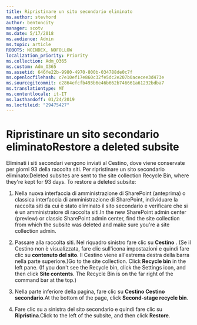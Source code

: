 ```yaml
---
title: Ripristinare un sito secondario eliminato
ms.author: stevhord
author: bentoncity
manager: scotv
ms.date: 5/17/2018
ms.audience: Admin
ms.topic: article
ROBOTS: NOINDEX, NOFOLLOW
localization_priority: Priority
ms.collection: Adm_O365
ms.custom: Adm_O365
ms.assetid: 646fe22b-9980-4970-800b-034788de0c7f
ms.openlocfilehash: c7e10ef17e860c32fe5dc2e207b0acecee3d473e
ms.sourcegitcommit: e2864efcfb493b6e46b662b746661a61232bdba7
ms.translationtype: MT
ms.contentlocale: it-IT
ms.lasthandoff: 01/24/2019
ms.locfileid: "29475427"
---
```

# <a name="restore-a-deleted-subsite"></a><span data-ttu-id="857bb-102">Ripristinare un sito secondario eliminato</span><span class="sxs-lookup"><span data-stu-id="857bb-102">Restore a deleted subsite</span></span>

<span data-ttu-id="857bb-p101">Eliminati i siti secondari vengono inviati al Cestino, dove viene conservate per giorni 93 della raccolta siti. Per ripristinare un sito secondario eliminato:</span><span class="sxs-lookup"><span data-stu-id="857bb-p101">Deleted subsites are sent to the site collection Recycle Bin, where they're kept for 93 days. To restore a deleted subsite:</span></span>
  
1. <span data-ttu-id="857bb-105">Nella nuova interfaccia di amministrazione di SharePoint (anteprima) o classica interfaccia di amministrazione di SharePoint, individuare la raccolta siti da cui è stato eliminato il sito secondario e verificare che si è un amministratore di raccolta siti.</span><span class="sxs-lookup"><span data-stu-id="857bb-105">In the new SharePoint admin center (preview) or classic SharePoint admin center, find the site collection from which the subsite was deleted and make sure you're a site collection admin.</span></span> 
    
2. <span data-ttu-id="857bb-p102">Passare alla raccolta siti. Nel riquadro sinistro fare clic su **Cestino** . (Se il Cestino non è visualizzata, fare clic sull'icona impostazioni e quindi fare clic su **contenuto del sito**. Il Cestino viene all'estrema destra della barra nella parte superiore.)</span><span class="sxs-lookup"><span data-stu-id="857bb-p102">Go to the site collection. Click **Recycle bin** in the left pane. (If you don't see the Recycle bin, click the Settings icon, and then click **Site contents**. The Recycle Bin is on the far right of the command bar at the top.)</span></span>
    
3. <span data-ttu-id="857bb-110">Nella parte inferiore della pagina, fare clic su **Cestino Cestino secondario**.</span><span class="sxs-lookup"><span data-stu-id="857bb-110">At the bottom of the page, click **Second-stage recycle bin**.</span></span>
    
4. <span data-ttu-id="857bb-111">Fare clic su a sinistra del sito secondario e quindi fare clic su **Ripristina**.</span><span class="sxs-lookup"><span data-stu-id="857bb-111">Click to the left of the subsite, and then click **Restore**.</span></span>
    

